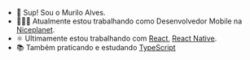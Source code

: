- 👋 Sup! Sou o Murilo Alves.
- 👨🏽‍💻 Atualmente estou trabalhando como Desenvolvedor Mobile na [Niceplanet](https://niceplanet.com.br/).
- ⚛️  Ultimamente estou trabalhando com [React](https://react.dev/), [React Native](https://reactnative.dev/).
- 📚 Também praticando e estudando [TypeScript](https://www.typescriptlang.org/)
